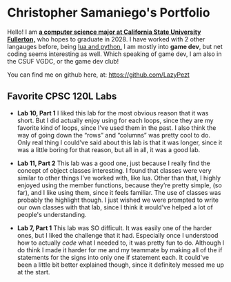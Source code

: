 
# Christopher Samaniego's Portfolio

Hello! I am <ins>__a computer science major at California State University Fullerton,__</ins> who hopes to graduate in 2028. I have worked with 2 other langauges before, being <ins>lua and python.</ins> I am mostly into __game dev__, but net coding seems interesting as well. Which speaking of game dev, I am also in the CSUF VGDC, or the game dev club!

You can find me on github here, at: https://github.com/LazyPezt

## Favorite CPSC 120L Labs

- __Lab 10, Part 1__
  I liked this lab for the most obvious reason that it was short. But I did actually enjoy using for each loops, since they are my favorite kind of loops, since I've used them in the past. I also think the way of going down the “rows” and “columns” was pretty cool to do. Only real thing I could’ve said about this lab is that it was longer, since it was a little boring for that reason, but all in all, it was a good lab.

- __Lab 11, Part 2__
  This lab was a good one, just because I really find the concept of object classes interesting. I found that classes were very similar to other things I’ve worked with, like lua. Other than that, I highly enjoyed using the member functions, because they’re pretty simple, (so far), and I like using them, since it feels familiar. The use of classes was probably the highlight though. I just wished we were prompted to write our own classes with that lab, since I think it would've helped a lot of people's understanding.

- __Lab 7, Part 1__
  This lab was SO difficult. It was easily one of the harder ones, but I liked the challenge that it had. Especially once I understood how to actually *code* what I needed to, it was pretty fun to do. Although I do think I made it harder for me and my teammate by making all of the if statements for the signs into only one if statement each. It could've been a little bit better explained though, since it definitely messed me up at the start.